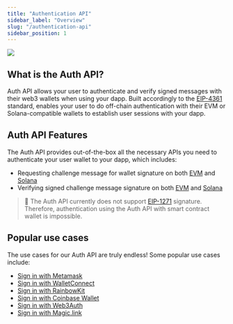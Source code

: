 ```yaml
---
title: "Authentication API"
sidebar_label: "Overview"
slug: "/authentication-api"
sidebar_position: 1
--- 
```


![](/img/content/594b455-image.png)

## What is the Auth API?

Auth API allows your user to authenticate and verify signed messages with their web3 wallets when using your dapp. Built accordingly to the [EIP-4361](https://eips.ethereum.org/EIPS/eip-4361) standard, enables your user to do off-chain authentication with their EVM or Solana-compatible wallets to establish user sessions with your dapp.

## Auth API Features

The Auth API provides out-of-the-box all the necessary APIs you need to authenticate your user wallet to your dapp, which includes:

- Requesting challenge message for wallet signature on both [EVM](https://docs.moralis.io/reference/requestchallengeevm) and [Solana](https://docs.moralis.io/reference/requestchallengesolana)
- Verifying signed challenge message signature on both [EVM](https://swagger.moralis.io/auth/#/Challenge/verifyChallengeEvm) and [Solana](https://swagger.moralis.io/auth/#/Challenge/verifyChallengeSolana)

> 📘 The Auth API currently does not support [EIP-1271](https://eips.ethereum.org/EIPS/eip-1271) signature. Therefore, authentication using the Auth API with smart contract wallet is impossible.

## Popular use cases

The use cases for our Auth API are truly endless! Some popular use cases include:

- [Sign in with Metamask](/authentication-api/tutorials/how-to-sign-in-with-metamask)
- [Sign in with WalletConnect](/authentication-api/tutorials/how-to-sign-in-with-walletconnect)
- [Sign in with RainbowKit](/authentication-api/tutorials/how-to-sign-in-with-rainbowkit)
- [Sign in with Coinbase Wallet](/authentication-api/tutorials/how-to-sign-in-with-coinbase-wallet)
- [Sign in with Web3Auth](/authentication-api/tutorials/how-to-sign-in-with-web3authio)
- [Sign in with Magic.link](/authentication-api/tutorials/how-to-sign-in-with-magiclink)